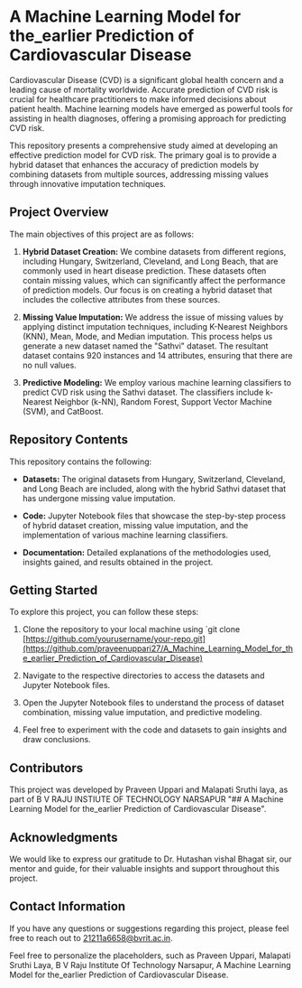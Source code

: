 # A Machine Learning Model for the_earlier Prediction of Cardiovascular Disease

Cardiovascular Disease (CVD) is a significant global health concern and a leading cause of mortality worldwide. Accurate prediction of CVD risk is crucial for healthcare practitioners to make informed decisions about patient health. Machine learning models have emerged as powerful tools for assisting in health diagnoses, offering a promising approach for predicting CVD risk.

This repository presents a comprehensive study aimed at developing an effective prediction model for CVD risk. The primary goal is to provide a hybrid dataset that enhances the accuracy of prediction models by combining datasets from multiple sources, addressing missing values through innovative imputation techniques.

## Project Overview

The main objectives of this project are as follows:

1. **Hybrid Dataset Creation:** We combine datasets from different regions, including Hungary, Switzerland, Cleveland, and Long Beach, that are commonly used in heart disease prediction. These datasets often contain missing values, which can significantly affect the performance of prediction models. Our focus is on creating a hybrid dataset that includes the collective attributes from these sources.

2. **Missing Value Imputation:** We address the issue of missing values by applying distinct imputation techniques, including K-Nearest Neighbors (KNN), Mean, Mode, and Median imputation. This process helps us generate a new dataset named the "Sathvi" dataset. The resultant dataset contains 920 instances and 14 attributes, ensuring that there are no null values.

3. **Predictive Modeling:** We employ various machine learning classifiers to predict CVD risk using the Sathvi dataset. The classifiers include k-Nearest Neighbor (k-NN), Random Forest, Support Vector Machine (SVM), and CatBoost.

## Repository Contents

This repository contains the following:

- **Datasets:** The original datasets from Hungary, Switzerland, Cleveland, and Long Beach are included, along with the hybrid Sathvi dataset that has undergone missing value imputation.

- **Code:** Jupyter Notebook files that showcase the step-by-step process of hybrid dataset creation, missing value imputation, and the implementation of various machine learning classifiers.

- **Documentation:** Detailed explanations of the methodologies used, insights gained, and results obtained in the project.

## Getting Started

To explore this project, you can follow these steps:

1. Clone the repository to your local machine using `git clone
     [https://github.com/yourusername/your-repo.git](https://github.com/praveenuppari27/A_Machine_Learning_Model_for_the_earlier_Prediction_of_Cardiovascular_Disease)

2. Navigate to the respective directories to access the datasets and Jupyter Notebook files.

3. Open the Jupyter Notebook files to understand the process of dataset combination, missing value imputation, and predictive modeling.

4. Feel free to experiment with the code and datasets to gain insights and draw conclusions.

## Contributors

This project was developed by Praveen Uppari and Malapati Sruthi laya, as part of B V RAJU INSTIUTE OF TECHNOLOGY NARSAPUR "## A Machine Learning Model for the_earlier Prediction of Cardiovascular Disease".

## Acknowledgments

We would like to express our gratitude to Dr. Hutashan vishal Bhagat sir, our mentor and guide, for their valuable insights and support throughout this project.

## Contact Information

If you have any questions or suggestions regarding this project, please feel free to reach out to 21211a6658@bvrit.ac.in.


Feel free to personalize the placeholders, such as Praveen Uppari, Malapati Sruthi Laya, B V Raju Institute Of Technology Narsapur, A Machine Learning Model for the_earlier Prediction of Cardiovascular Disease.
